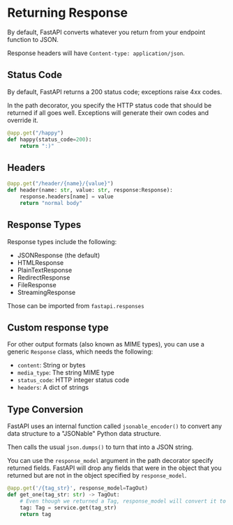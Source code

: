 # Returning Response

By default, FastAPI converts whatever you return from your endpoint function to JSON.

Response headers will have `Content-type: application/json`.


## Status Code

By default, FastAPI returns a 200 status code; exceptions raise 4xx codes.

In the path decorator, you specify the HTTP status code that should be returned if all goes well. Exceptions will generate their own codes and override it.

```py
@app.get("/happy")
def happy(status_code=200):
    return ":)"
```


## Headers

```py
@app.get("/header/{name}/{value}")
def header(name: str, value: str, response:Response):
    response.headers[name] = value
    return "normal body"
```


## Response Types

Response types include the following:

- JSONResponse (the default)
- HTMLResponse
- PlainTextResponse
- RedirectResponse
- FileResponse
- StreamingResponse

Those can be imported from `fastapi.responses`

## Custom response type

For other output formats (also known as MIME types), you can use a generic `Response` class, which needs the following:

- `content`: String or bytes
- `media_type`: The string MIME type
- `status_code`: HTTP integer status code
- `headers`: A dict of strings


## Type Conversion

FastAPI uses an internal function called `jsonable_encoder()` to convert any data structure to a "JSONable" Python data structure.

Then calls the usual `json.dumps()` to turn that into a JSON string.

You can use the `response_model` argument in the path decorator specify returned fields. FastAPI will drop any fields that were in the object that you returned but are not in the object specified by `response_model`.

```py
@app.get('/{tag_str}', response_model=TagOut)
def get_one(tag_str: str) -> TagOut:
    # Even though we returned a Tag, response_model will convert it to a TagOut.
    tag: Tag = service.get(tag_str)
    return tag
```
